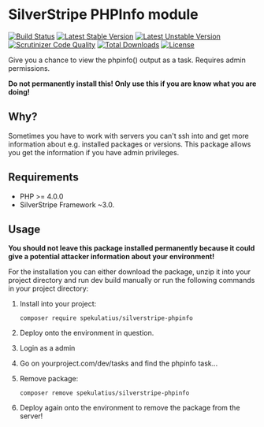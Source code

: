 # SilverStripe PHPInfo module

[![Build Status](https://api.travis-ci.org/spekulatius/silverstripe-phpinfo.svg?branch=master)](https://travis-ci.org/spekulatius/silverstripe-phpinfo)
[![Latest Stable Version](https://poser.pugx.org/spekulatius/silverstripe-phpinfo/version.svg)](https://github.com/spekulatius/silverstripe-phpinfo/releases)
[![Latest Unstable Version](https://poser.pugx.org/spekulatius/silverstripe-phpinfo/v/unstable.svg)](https://packagist.org/packages/spekulatius/silverstripe-phpinfo)
[![Scrutinizer Code Quality](https://img.shields.io/scrutinizer/g/spekulatius/silverstripe-phpinfo.svg)](https://scrutinizer-ci.com/g/spekulatius/silverstripe-phpinfo?branch=master)
[![Total Downloads](https://poser.pugx.org/spekulatius/silverstripe-phpinfo/downloads.svg)](https://packagist.org/packages/spekulatius/silverstripe-phpinfo)
[![License](https://poser.pugx.org/spekulatius/silverstripe-phpinfo/license.svg)](https://github.com/spekulatius/silverstripe-phpinfo/blob/master/license.md)

Give you a chance to view the phpinfo() output as a task. Requires admin permissions.

**Do not permanently install this! Only use this if you are know what you are doing!**

## Why? ##

Sometimes you have to work with servers you can't ssh into and get more information about e.g. installed packages or versions. This package allows you get the information if you have admin privileges.

## Requirements

* PHP >= 4.0.0
* SilverStripe Framework ~3.0.

## Usage

**You should not leave this package installed permanently because it could give a potential attacker information about your environment!**

For the installation you can either download the package, unzip it into your project directory and run dev build manually or run the following commands in your project directory:

1. Install into your project:
   ```
   composer require spekulatius/silverstripe-phpinfo
   ```

2. Deploy onto the environment in question.

3. Login as a admin

4. Go on yourproject.com/dev/tasks and find the phpinfo task...

5. Remove package:
   ```
   composer remove spekulatius/silverstripe-phpinfo
   ```

6. Deploy again onto the environment to remove the package from the server!
